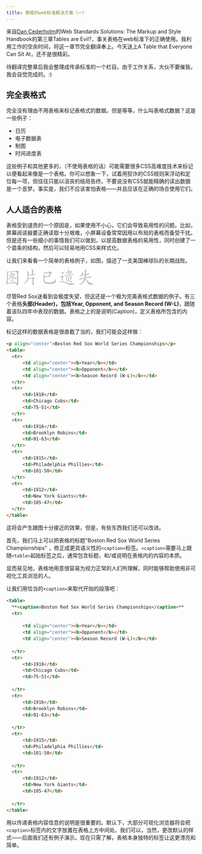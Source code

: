 ```yaml
---
title: 表格的web标准解决方案（一）
---
```

来自[Dan Cederholm][0]的Web Standards Solutions: The Markup and Style Handbook的第三章Tables are Evil?，事关表格在web标准下的正确使用。我利用工作的空余时间，将这一章节完全翻译奉上。今天送上A Table that Everyone Can Sit At，还不是很精彩。

待翻译完整章后我会整理成传承标准的一个栏目。由于工作关系，大伙不要催我，我会自觉完成的。:)

## 完全表格式

完全没有理由不用表格来标记表格式的数据。但是等等，什么叫表格式数据？这是一些例子：

* 日历
* 电子数据表
* 制图
* 时间进度表

这些例子和其他更多的，（不使用表格的话）可能需要很多CSS高难度技术来标记以便看起来像是一个表格。你可以想象一下，试着用狡诈的CSS规则来浮动和定位每一项，但往往只能以沮丧的结局告终。不要说没有CSS就能精确的读出数据是一个恶梦。事实是，我们不应该害怕表格——并且应该在正确的场合使用它们。

## 人人适合的表格

表格受到谴责的一个原因是，如果使用不小心，它们会导致易用性的问题。比如，屏幕阅读器要正确读取十分艰难，小屏幕设备常常因用以布局的表格而备受干扰。但是还有一些细小的事情我们可以做到，以提高数据表格的易用性，同时创建了一个苗条的结构，然后可以轻易地用CSS来样式化。

让我们来看看一个简单的表格例子，如图，描述了一支美国棒球队的长期战败。

![](/assets/missing.png)

尽管Red Sox迷看到会极度失望，但这还是一个极为完美表格式数据的例子。有三个表格**头部(Header)，包括Year, Opponent, and Season Record (W-L)**，跟随着该队四年中表现的数据。表格之上的是说明(Caption)，定义表格所包含的内容。

标记这样的数据表格是很直截了当的，我们可能会这样做：

```html
<p align="center">Boston Red Sox World Series Championships</p>
<table>
  <tr>
      <td align="center"><b>Year</b></td>
      <td align="center"><b>Opponent</b></td>
      <td align="center"><b>Season Record (W-L)</b></td>
  </tr>
  <tr>
      <td>1918</td>
      <td>Chicago Cubs</td>
      <td>75-51</td>
  </tr>
  <tr>
      <td>1916</td>
      <td>Brooklyn Robins</td>
      <td>91-63</td>
  </tr>
  <tr>
      <td>1915</td>
      <td>Philadelphia Phillies</td>
      <td>101-50</td>
  </tr>
  <tr>
      <td>1912</td>
      <td>New York Giants</td>
      <td>105-47</td>
  </tr>
</table>
```

这将会产生跟图十分接近的效果，但是，有些东西我们还可以改进。

首先，我们马上可以把表格的标题"Boston Red Sox World Series Championships" ，修正成更具语义性的`<caption>`标签。`<caption>`需要马上跟随`<table>`起始标签之后，通常包含标题，和/或说明在表格内的内容的本质。

显而易见地，表格地用意很容易为视力正常的人们所理解，同时能够帮助使用非可视化工具浏览的人。

让我们用恰当的`<caption>`来取代开始的段落吧：

```html
<table>
  **<caption>Boston Red Sox World Series Championships</caption>**
  <tr>

      <td align="center"><b>Year</b></td>
      <td align="center"><b>Opponent</b></td>
      <td align="center"><b>Season Record (W-L)</b></td>

  </tr>
  <tr>
      <td>1918</td>
      <td>Chicago Cubs</td>
      <td>75-51</td>

  </tr>
  <tr>
      <td>1916</td>
      <td>Brooklyn Robins</td>
      <td>91-63</td>

  </tr>
  <tr>
      <td>1915</td>
      <td>Philadelphia Phillies</td>
      <td>101-50</td>

  </tr>
  <tr>
      <td>1912</td>
      <td>New York Giants</td>
      <td>105-47</td>

  </tr>
</table>
```

用以传递表格内容信息的说明是很重要的。默认下，大部分可视化浏览器将会把`<caption>`标签内的文字放置在表格上方中间处。我们可以，当然，更改默认的样式——后面我们还有例子演示。现在只需了解，表格本身独特的标签让这更漂亮和简单。

[0]: http://simplebits.com
